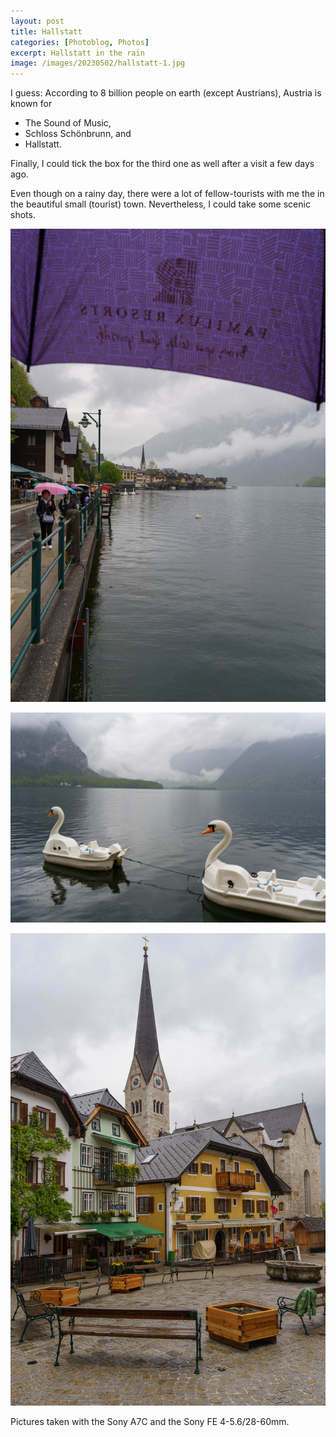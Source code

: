 ```yaml
---
layout: post
title: Hallstatt
categories: [Photoblog, Photos]
excerpt: Hallstatt in the rain
image: /images/20230502/hallstatt-1.jpg
---
```


I guess: According to 8 billion people on earth (except Austrians), Austria is known for

- The Sound of Music,
- Schloss Schönbrunn, and
- Hallstatt.

Finally, I could tick the box for the third one as well after a visit a few days ago.

Even though on a rainy day, there were a lot of fellow-tourists with me the in the beautiful small (tourist) town. Nevertheless, I could take some scenic shots.


![Hallstatt](../images/20230502/hallstatt-1.jpg)

![Hallstatt](../images/20230502/hallstatt-2.jpg)

![Hallstatt](../images/20230502/hallstatt-3.jpg)

Pictures taken with the Sony A7C and the Sony FE 4-5.6/28-60mm.
